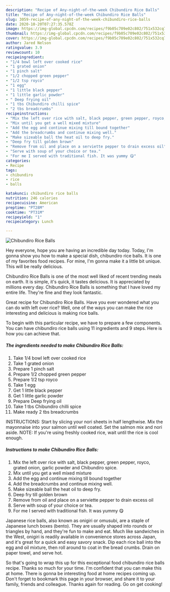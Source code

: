 ```yaml
---
description: "Recipe of Any-night-of-the-week Chibundiro Rice Balls"
title: "Recipe of Any-night-of-the-week Chibundiro Rice Balls"
slug: 3059-recipe-of-any-night-of-the-week-chibundiro-rice-balls
date: 2020-10-20T07:27:35.578Z
image: https://img-global.cpcdn.com/recipes/f9b05c709e02c802/751x532cq70/chibundiro-rice-balls-recipe-main-photo.jpg
thumbnail: https://img-global.cpcdn.com/recipes/f9b05c709e02c802/751x532cq70/chibundiro-rice-balls-recipe-main-photo.jpg
cover: https://img-global.cpcdn.com/recipes/f9b05c709e02c802/751x532cq70/chibundiro-rice-balls-recipe-main-photo.jpg
author: Jared Nelson
ratingvalue: 3.9
reviewcount: 10
recipeingredient:
- "1/4 bowl left over cooked rice"
- "1 grated onion"
- "1 pinch salt"
- "1/2 chopped green pepper"
- "1/2 tsp royco"
- "1 egg"
- "1 little black pepper"
- "1 little garlic powder"
- " Deep frying oil"
- "1 tbs Chibundiro chilli spice"
- "2 tbs breadcrumbs"
recipeinstructions:
- "Mix the left over rice with salt, black pepper, green pepper, royco, grated onion, garlic powder and Chibundiro spice."
- "Mix until you get a well mixed mixture"
- "Add the egg and continue mixing till bound together"
- "Add the breadcrumbs and continue mixing well."
- "Make sizeable ball the heat oil to deep fry."
- "Deep fry till golden brown"
- "Remove from oil and place on a serviette pepper to drain excess oil"
- "Serve with soup of your choice or tea."
- "For me I served with traditional fish. It was yummy 😋"
categories:
- Recipe
tags:
- chibundiro
- rice
- balls

katakunci: chibundiro rice balls 
nutrition: 246 calories
recipecuisine: American
preptime: "PT28M"
cooktime: "PT31M"
recipeyield: "1"
recipecategory: Lunch

---
```



![Chibundiro Rice Balls](https://img-global.cpcdn.com/recipes/f9b05c709e02c802/751x532cq70/chibundiro-rice-balls-recipe-main-photo.jpg)

Hey everyone, hope you are having an incredible day today. Today, I'm gonna show you how to make a special dish, chibundiro rice balls. It is one of my favorites food recipes. For mine, I'm gonna make it a little bit unique. This will be really delicious.

Chibundiro Rice Balls is one of the most well liked of recent trending meals on earth. It is simple, it's quick, it tastes delicious. It is appreciated by millions every day. Chibundiro Rice Balls is something that I have loved my entire life. They're fine and they look fantastic.

Great recipe for Chibundiro Rice Balls. Have you ever wondered what you can do with left over rice? Well, one of the ways you can make the rice interesting and delicious is making rice balls.


To begin with this particular recipe, we have to prepare a few components. You can have chibundiro rice balls using 11 ingredients and 9 steps. Here is how you can achieve that.

<!--inarticleads1-->

##### The ingredients needed to make Chibundiro Rice Balls:

1. Take 1/4 bowl left over cooked rice
1. Take 1 grated onion
1. Prepare 1 pinch salt
1. Prepare 1/2 chopped green pepper
1. Prepare 1/2 tsp royco
1. Take 1 egg
1. Get 1 little black pepper
1. Get 1 little garlic powder
1. Prepare  Deep frying oil
1. Take 1 tbs Chibundiro chilli spice
1. Make ready 2 tbs breadcrumbs


INSTRUCTIONS: Start by slicing your nori sheets in half lengthwise. Mix the mayonnaise into your salmon until well coated. Set the salmon mix and nori aside. NOTE: If you&#39;re using freshly cooked rice, wait until the rice is cool enough. 

<!--inarticleads2-->

##### Instructions to make Chibundiro Rice Balls:

1. Mix the left over rice with salt, black pepper, green pepper, royco, grated onion, garlic powder and Chibundiro spice.
1. Mix until you get a well mixed mixture
1. Add the egg and continue mixing till bound together
1. Add the breadcrumbs and continue mixing well.
1. Make sizeable ball the heat oil to deep fry.
1. Deep fry till golden brown
1. Remove from oil and place on a serviette pepper to drain excess oil
1. Serve with soup of your choice or tea.
1. For me I served with traditional fish. It was yummy 😋


Japanese rice balls, also known as onigiri or omusubi, are a staple of Japanese lunch boxes (bento). They are usually shaped into rounds or triangles by hand, and they&#39;re fun to make and eat. Much like sandwiches in the West, onigiri is readily available in convenience stores across Japan, and it&#39;s great for a quick and easy savory snack. Dip each rice ball into the egg and oil mixture, then roll around to coat in the bread crumbs. Drain on paper towel, and serve hot. 

So that's going to wrap this up for this exceptional food chibundiro rice balls recipe. Thanks so much for your time. I'm confident that you can make this at home. There is gonna be interesting food at home recipes coming up. Don't forget to bookmark this page in your browser, and share it to your family, friends and colleague. Thanks again for reading. Go on get cooking!
